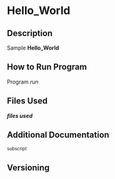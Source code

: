 # Hello_World


## Description
Sample **Hello_World**

## How to Run Program
Program *run*

## Files Used
***files used***

## Additional Documentation
<sub>subscript</sub>

## Versioning
